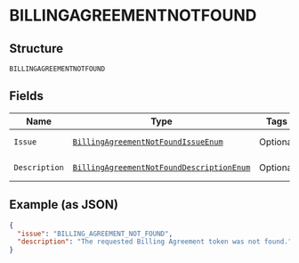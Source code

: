 
# BILLINGAGREEMENTNOTFOUND

## Structure

`BILLINGAGREEMENTNOTFOUND`

## Fields

| Name | Type | Tags | Description | Getter | Setter |
|  --- | --- | --- | --- | --- | --- |
| `Issue` | [`BillingAgreementNotFoundIssueEnum`](../../doc/models/billing-agreement-not-found-issue-enum.md) | Optional | - | BillingAgreementNotFoundIssueEnum getIssue() | setIssue(BillingAgreementNotFoundIssueEnum issue) |
| `Description` | [`BillingAgreementNotFoundDescriptionEnum`](../../doc/models/billing-agreement-not-found-description-enum.md) | Optional | - | BillingAgreementNotFoundDescriptionEnum getDescription() | setDescription(BillingAgreementNotFoundDescriptionEnum description) |

## Example (as JSON)

```json
{
  "issue": "BILLING_AGREEMENT_NOT_FOUND",
  "description": "The requested Billing Agreement token was not found."
}
```

